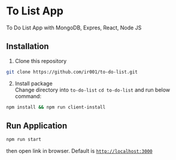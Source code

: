# To List App
To Do List App with MongoDB, Expres, React, Node JS

## Installation
1. Clone this repository
```bash
git clone https://github.com/ir001/to-do-list.git
```
2. Install package <br>
Change directory into `to-do-list` `cd to-do-list` and run below command:
```bash
npm install && npm run client-install
```
## Run Application
```bash
npm run start
```
then open link in browser. Default is <a href="http://localhost:3000" target="_blank">`http://localhost:3000`</a>